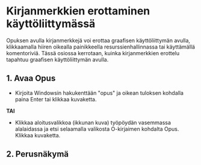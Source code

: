 # Kirjanmerkkien erottaminen käyttöliittymässä

Opuksen avulla kirjanmerkkejä voi erottaa graafisen käyttöliittymän avulla, klikkaamalla hiiren oikealla painikkeella resurssienhallinnassa tai käyttämällä komentoriviä.
Tässä osiossa kerrotaan, kuinka kirjanmerkkien erottelu tapahtuu graafisen käyttöliittymän avulla.

## 1. Avaa Opus

- Kirjoita Windowsin hakukenttään "opus" ja oikean tuloksen kohdalla paina Enter tai klikkaa kuvaketta.

**TAI**

- Klikkaa aloitusvalikkoa (ikkunan kuva) työpöydän vasemmassa alalaidassa ja etsi selaamalla valikosta O-kirjaimen kohdalta Opus. Klikkaa kuvaketta.

## 2. Perusnäkymä

